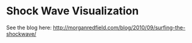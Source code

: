 # Shock Wave Visualization

See the blog here: http://morganredfield.com/blog/2010/09/surfing-the-shockwave/